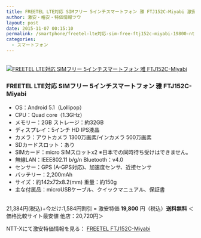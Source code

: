 ```yaml
---
title: FREETEL LTE対応 SIMフリー 5インチスマートフォン 雅 FTJ152C-Miyabi 激安特価19,800円！送料無料！
author: 激安・格安・特価情報ツウ
layout: post
date: 2015-11-07 00:15:10
permalink: /smartphone/freetel-lte対応-sim-free-ftj152c-miyabi-19800-nttx.html
categories:
  - スマートフォン
---
```


<div class="img-bg2 img_L">
  <a href="http://px.a8.net/svt/ejp?a8mat=ZYP6S+8IMA3E+S1Q+BWGDT&#038;a8ejpredirect=http://nttxstore.jp/_II_FR15181532" target="_blank"><br /> <img border="0" alt="FREETEL LTE対応 SIMフリー 5インチスマートフォン 雅 FTJ152C-Miyabi" src="http://image.nttxstore.jp/ls_images/F/FR/FR15181532.jpg?w=120" data-recalc-dims="1" /></a>
</div>

<!--more-->
### FREETEL LTE対応 SIMフリー 5インチスマートフォン 雅 FTJ152C-Miyabi

* OS：Android 5.1（Lollipop）
* CPU：Quad core（1.3GHz）
* メモリー：2GB  ストレージ：約32GB
* ディスプレイ：5インチ HD IPS液晶
* カメラ：アウトカメラ 1300万画素/インカメラ 500万画素
* SDカードスロット：あり
* SIMカード：micro SIMスロットx2 ※日本での同時待ち受けはできません。
* 無線LAN：IEEE802.11 b/g/n  Bluetooth：v4.0
* センサー：GPS (A-GPS対応)、加速度センサ、近接センサ
* バッテリー：2,200mAh
* サイズ：約142x72x8.2(mm)  重量：約150g
* 主な付属品：microUSBケーブル、クイックマニュアル、保証書

<br clear="all" />21,384円(税込)+今だけ:1,584円割引 = 激安特価 <span class="tokka-price"><strong>19,800</strong></span> 円（税込）**送料無料**
＜価格比較サイト最安値 他店：20,720円＞

NTT-Xにて激安特価情報を見る： <span class="fs150p"><a href="http://px.a8.net/svt/ejp?a8mat=ZYP6S+8IMA3E+S1Q+BWGDT&#038;a8ejpredirect=http://nttxstore.jp/_II_FR15181532" target="_blank">FREETEL FTJ152C-Miyabi</a></span>